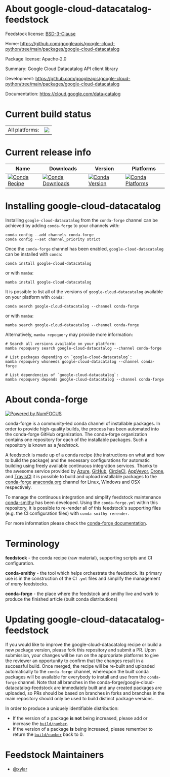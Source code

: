 About google-cloud-datacatalog-feedstock
========================================

Feedstock license: [BSD-3-Clause](https://github.com/conda-forge/google-cloud-datacatalog-feedstock/blob/main/LICENSE.txt)

Home: https://github.com/googleapis/google-cloud-python/tree/main/packages/google-cloud-datacatalog

Package license: Apache-2.0

Summary: Google Cloud Datacatalog API client library

Development: https://github.com/googleapis/google-cloud-python/tree/main/packages/google-cloud-datacatalog

Documentation: https://cloud.google.com/data-catalog

Current build status
====================


<table><tr><td>All platforms:</td>
    <td>
      <a href="https://dev.azure.com/conda-forge/feedstock-builds/_build/latest?definitionId=12017&branchName=main">
        <img src="https://dev.azure.com/conda-forge/feedstock-builds/_apis/build/status/google-cloud-datacatalog-feedstock?branchName=main">
      </a>
    </td>
  </tr>
</table>

Current release info
====================

| Name | Downloads | Version | Platforms |
| --- | --- | --- | --- |
| [![Conda Recipe](https://img.shields.io/badge/recipe-google--cloud--datacatalog-green.svg)](https://anaconda.org/conda-forge/google-cloud-datacatalog) | [![Conda Downloads](https://img.shields.io/conda/dn/conda-forge/google-cloud-datacatalog.svg)](https://anaconda.org/conda-forge/google-cloud-datacatalog) | [![Conda Version](https://img.shields.io/conda/vn/conda-forge/google-cloud-datacatalog.svg)](https://anaconda.org/conda-forge/google-cloud-datacatalog) | [![Conda Platforms](https://img.shields.io/conda/pn/conda-forge/google-cloud-datacatalog.svg)](https://anaconda.org/conda-forge/google-cloud-datacatalog) |

Installing google-cloud-datacatalog
===================================

Installing `google-cloud-datacatalog` from the `conda-forge` channel can be achieved by adding `conda-forge` to your channels with:

```
conda config --add channels conda-forge
conda config --set channel_priority strict
```

Once the `conda-forge` channel has been enabled, `google-cloud-datacatalog` can be installed with `conda`:

```
conda install google-cloud-datacatalog
```

or with `mamba`:

```
mamba install google-cloud-datacatalog
```

It is possible to list all of the versions of `google-cloud-datacatalog` available on your platform with `conda`:

```
conda search google-cloud-datacatalog --channel conda-forge
```

or with `mamba`:

```
mamba search google-cloud-datacatalog --channel conda-forge
```

Alternatively, `mamba repoquery` may provide more information:

```
# Search all versions available on your platform:
mamba repoquery search google-cloud-datacatalog --channel conda-forge

# List packages depending on `google-cloud-datacatalog`:
mamba repoquery whoneeds google-cloud-datacatalog --channel conda-forge

# List dependencies of `google-cloud-datacatalog`:
mamba repoquery depends google-cloud-datacatalog --channel conda-forge
```


About conda-forge
=================

[![Powered by
NumFOCUS](https://img.shields.io/badge/powered%20by-NumFOCUS-orange.svg?style=flat&colorA=E1523D&colorB=007D8A)](https://numfocus.org)

conda-forge is a community-led conda channel of installable packages.
In order to provide high-quality builds, the process has been automated into the
conda-forge GitHub organization. The conda-forge organization contains one repository
for each of the installable packages. Such a repository is known as a *feedstock*.

A feedstock is made up of a conda recipe (the instructions on what and how to build
the package) and the necessary configurations for automatic building using freely
available continuous integration services. Thanks to the awesome service provided by
[Azure](https://azure.microsoft.com/en-us/services/devops/), [GitHub](https://github.com/),
[CircleCI](https://circleci.com/), [AppVeyor](https://www.appveyor.com/),
[Drone](https://cloud.drone.io/welcome), and [TravisCI](https://travis-ci.com/)
it is possible to build and upload installable packages to the
[conda-forge](https://anaconda.org/conda-forge) [anaconda.org](https://anaconda.org/)
channel for Linux, Windows and OSX respectively.

To manage the continuous integration and simplify feedstock maintenance
[conda-smithy](https://github.com/conda-forge/conda-smithy) has been developed.
Using the ``conda-forge.yml`` within this repository, it is possible to re-render all of
this feedstock's supporting files (e.g. the CI configuration files) with ``conda smithy rerender``.

For more information please check the [conda-forge documentation](https://conda-forge.org/docs/).

Terminology
===========

**feedstock** - the conda recipe (raw material), supporting scripts and CI configuration.

**conda-smithy** - the tool which helps orchestrate the feedstock.
                   Its primary use is in the construction of the CI ``.yml`` files
                   and simplify the management of *many* feedstocks.

**conda-forge** - the place where the feedstock and smithy live and work to
                  produce the finished article (built conda distributions)


Updating google-cloud-datacatalog-feedstock
===========================================

If you would like to improve the google-cloud-datacatalog recipe or build a new
package version, please fork this repository and submit a PR. Upon submission,
your changes will be run on the appropriate platforms to give the reviewer an
opportunity to confirm that the changes result in a successful build. Once
merged, the recipe will be re-built and uploaded automatically to the
`conda-forge` channel, whereupon the built conda packages will be available for
everybody to install and use from the `conda-forge` channel.
Note that all branches in the conda-forge/google-cloud-datacatalog-feedstock are
immediately built and any created packages are uploaded, so PRs should be based
on branches in forks and branches in the main repository should only be used to
build distinct package versions.

In order to produce a uniquely identifiable distribution:
 * If the version of a package **is not** being increased, please add or increase
   the [``build/number``](https://docs.conda.io/projects/conda-build/en/latest/resources/define-metadata.html#build-number-and-string).
 * If the version of a package **is** being increased, please remember to return
   the [``build/number``](https://docs.conda.io/projects/conda-build/en/latest/resources/define-metadata.html#build-number-and-string)
   back to 0.

Feedstock Maintainers
=====================

* [@xylar](https://github.com/xylar/)

